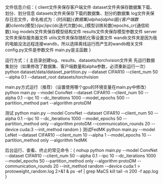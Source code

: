 文件信息介绍：{
client文件夹保存客户端文件
dataset文件夹保存数据集下载、划分、划分信息
datasets文件夹保存下载的数据集、划分的数据集
log文件夹保存日志文件，命名格式为：{时间戳}_{数据集}_alpha{alpha值}_{客户端数量}clients_{模型}_{ipc}ipc_{dc迭代次数}dc_{模型训练轮数}epochs_cr{通信轮数}.log
models文件夹保存模型结构文件
results文件夹保存模型参数文件
server文件夹保存服务器文件
utils文件夹保存随机化等设置文件
wandb文件夹是因为我的电脑没法远程连接wandb，所以选择离线运行而产生的wandb相关文件
config.py文件是参数文件
main.py是主函数
}




运行方式：{
主目录创建log、results、datasets/torchvision文件夹
先运行数据集划分（如果修改了数据集、客户端数量和alpha参数，必须重新运行一次）
python dataset/data/dataset_partition.py --dataset CIFAR10 --client_num 50 --alpha 0.1 --dataset_root datasets/torchvision

main.py方式运行（推荐）（设置使用哪个gpu的环境变量在main.py中修改）
python main.py --model ConvNet --dataset CIFAR10 --client_num 50 --alpha 0.1 --ipc 10 --dc_iterations 1000 --model_epochs 500  --partition_method part --algorithm protoDM

测试
python main.py --model ConvNet --dataset CIFAR10 --client_num 50 --alpha 0.1 --ipc 10 --dc_iterations 1000 --model_epochs 50  --partition_method only --algorithm protoDM --communication_rounds 20 --device cuda:3 --init_method random
}
测试FedMK
python main.py --model LeNet --dataset CIFAR10 --client_num 10 --alpha 1 --model_epochs 10 --partition_method only --algorithm fedMK


后台运行、查看、终止的常见命令：{
nohup python main.py --model ConvNet --dataset CIFAR10 --client_num 50 --alpha 0.1 --ipc 10 --dc_iterations 1000 --model_epochs 50  --partition_method only --algorithm protoDM --communication_rounds 20 --init_method random --device cuda:1 > protoweight_random.log 2>&1 &
ps -ef | grep MaCS
kill
tail -n 200 -f app.log
}
